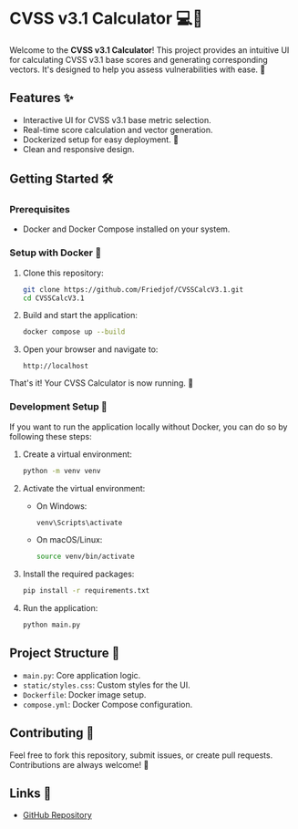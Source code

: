 # CVSS v3.1 Calculator 💻🎯

Welcome to the **CVSS v3.1 Calculator**! This project provides an intuitive UI for calculating CVSS v3.1 base scores and generating corresponding vectors. It's designed to help you assess vulnerabilities with ease. 🚀

## Features ✨
- Interactive UI for CVSS v3.1 base metric selection.
- Real-time score calculation and vector generation.
- Dockerized setup for easy deployment. 🐳
- Clean and responsive design.

## Getting Started 🛠️

### Prerequisites
- Docker and Docker Compose installed on your system.

### Setup with Docker 🐳
1. Clone this repository:
   ```bash
   git clone https://github.com/Friedjof/CVSSCalcV3.1.git
   cd CVSSCalcV3.1
   ```

2. Build and start the application:
   ```bash
   docker compose up --build
   ```

3. Open your browser and navigate to:
   ```
   http://localhost
   ```

That's it! Your CVSS Calculator is now running. 🎉

### Development Setup 🔧
If you want to run the application locally without Docker, you can do so by following these steps:

1. Create a virtual environment:
   ```bash
   python -m venv venv
   ```

2. Activate the virtual environment:
    - On Windows:
      ```bash
      venv\Scripts\activate
      ```
    - On macOS/Linux:
      ```bash
      source venv/bin/activate
      ```

3. Install the required packages:
   ```bash
   pip install -r requirements.txt
   ```

4. Run the application:
   ```bash
   python main.py
   ```

## Project Structure 📂
- `main.py`: Core application logic.
- `static/styles.css`: Custom styles for the UI.
- `Dockerfile`: Docker image setup.
- `compose.yml`: Docker Compose configuration.

## Contributing 🤝
Feel free to fork this repository, submit issues, or create pull requests. Contributions are always welcome! 🌟

## Links 🔗
- [GitHub Repository](https://github.com/Friedjof/CVSSCalcV3.1)
